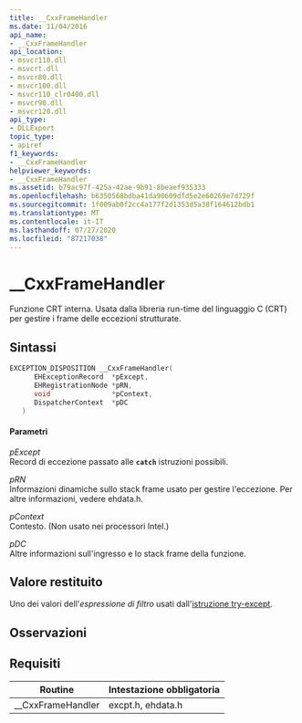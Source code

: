 ```yaml
---
title: __CxxFrameHandler
ms.date: 11/04/2016
api_name:
- __CxxFrameHandler
api_location:
- msvcr110.dll
- msvcrt.dll
- msvcr80.dll
- msvcr100.dll
- msvcr110_clr0400.dll
- msvcr90.dll
- msvcr120.dll
api_type:
- DLLExport
topic_type:
- apiref
f1_keywords:
- __CxxFrameHandler
helpviewer_keywords:
- __CxxFrameHandler
ms.assetid: b79ac97f-425a-42ae-9b91-8beaef935333
ms.openlocfilehash: b6350568bdba41da90609dfd5e2e60269e7d729f
ms.sourcegitcommit: 1f009ab0f2cc4a177f2d1353d5a38f164612bdb1
ms.translationtype: MT
ms.contentlocale: it-IT
ms.lasthandoff: 07/27/2020
ms.locfileid: "87217038"
---
```

# <a name="__cxxframehandler"></a>__CxxFrameHandler

Funzione CRT interna. Usata dalla libreria run-time del linguaggio C (CRT) per gestire i frame delle eccezioni strutturate.

## <a name="syntax"></a>Sintassi

```cpp
EXCEPTION_DISPOSITION __CxxFrameHandler(
      EHExceptionRecord  *pExcept,
      EHRegistrationNode *pRN,
      void               *pContext,
      DispatcherContext  *pDC
   )
```

#### <a name="parameters"></a>Parametri

*pExcept*<br/>
Record di eccezione passato alle **`catch`** istruzioni possibili.

*pRN*<br/>
Informazioni dinamiche sullo stack frame usato per gestire l'eccezione. Per altre informazioni, vedere ehdata.h.

*pContext*<br/>
Contesto. (Non usato nei processori Intel.)

*pDC*<br/>
Altre informazioni sull'ingresso e lo stack frame della funzione.

## <a name="return-value"></a>Valore restituito

Uno dei valori dell'*espressione di filtro* usati dall'[istruzione try-except](../cpp/try-except-statement.md).

## <a name="remarks"></a>Osservazioni

## <a name="requirements"></a>Requisiti

|Routine|Intestazione obbligatoria|
|-------------|---------------------|
|__CxxFrameHandler|excpt.h, ehdata.h|
